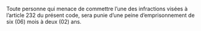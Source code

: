 Toute personne qui menace de commettre l’une des infractions visées à l’article 232 du présent code, sera punie d’une peine d’emprisonnement de six (06) mois à deux (02) ans.